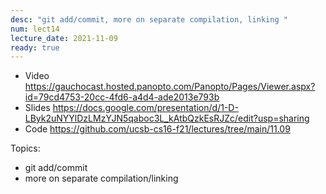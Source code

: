 ```yaml
---
desc: "git add/commit, more on separate compilation, linking "
num: lect14
lecture_date: 2021-11-09
ready: true
---
```


* Video <https://gauchocast.hosted.panopto.com/Panopto/Pages/Viewer.aspx?id=79cd4753-20cc-4fd6-a4d4-ade2013e793b>
* Slides <https://docs.google.com/presentation/d/1-D-LByk2uNYYlDzLMzYJN5qaboc3L_kAtbQzkEsRJZc/edit?usp=sharing>
* Code <https://github.com/ucsb-cs16-f21/lectures/tree/main/11.09>

Topics: 

* git add/commit
* more on separate compilation/linking
